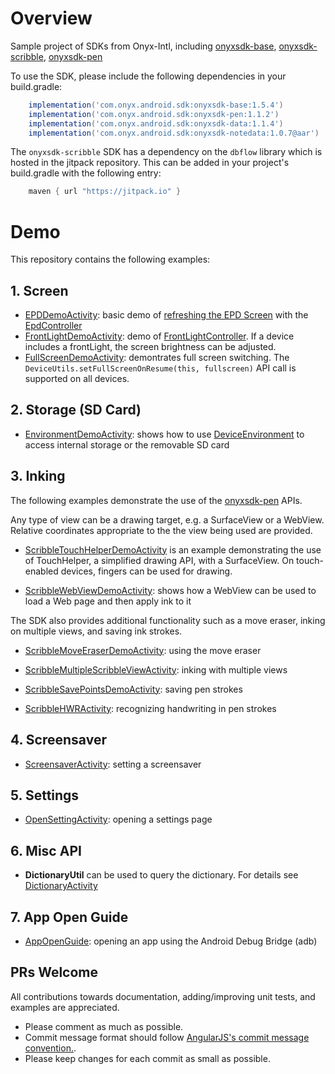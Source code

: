 # Overview
Sample project of SDKs from Onyx-Intl, including [onyxsdk-base](doc/Onyx-Base-SDK.md), [onyxsdk-scribble](doc/Onyx-Scribble-SDK.md), [onyxsdk-pen](doc/Onyx-Pen-SDK.md)

To use the SDK, please include the following dependencies in your build.gradle:
```gradle
    implementation('com.onyx.android.sdk:onyxsdk-base:1.5.4')
    implementation('com.onyx.android.sdk:onyxsdk-pen:1.1.2')
    implementation('com.onyx.android.sdk:onyxsdk-data:1.1.4')
    implementation('com.onyx.android.sdk:onyxsdk-notedata:1.0.7@aar')
```

    
The `onyxsdk-scribble` SDK has a dependency on the `dbflow` library which is hosted in the jitpack repository. This can be added in your project's build.gradle with the following entry:
```gradle
    maven { url "https://jitpack.io" }
```

# Demo
This repository contains the following examples:

## 1. Screen
* [EPDDemoActivity](app/src/main/java/com/onyx/android/demo/EpdDemoActivity.java): basic demo of [refreshing the EPD Screen](doc/EPD-Screen-Update.md) with the [EpdController](doc/EpdController.md)
* [FrontLightDemoActivity](app/src/main/java/com/onyx/android/demo/FrontLightDemoActivity.java): demo of [FrontLightController](doc/FrontLightController.md). If a device includes a frontLight, the screen brightness can be adjusted.
* [FullScreenDemoActivity](app/src/main/java/com/onyx/android/demo/FullScreenDemoActivity.java): demontrates full screen switching. The `DeviceUtils.setFullScreenOnResume(this, fullscreen)` API call is supported on all devices.

## 2. Storage (SD Card)
* [EnvironmentDemoActivity](app/src/main/java/com/onyx/android/demo/EnvironmentDemoActivity.java): shows how to use [DeviceEnvironment](doc/DeviceEnvironment.md) to access internal storage or the removable SD card

## 3. Inking
The following examples demonstrate the use of the [onyxsdk-pen](doc/Onyx-Pen-SDK.md) APIs.

Any type of view can be a drawing target, e.g. a SurfaceView or a WebView. Relative coordinates appropriate to the the view being used are provided.

* [ScribbleTouchHelperDemoActivity](app/src/main/java/com/onyx/android/demo/scribble/ScribbleTouchHelperDemoActivity.java) is an example demonstrating the use of TouchHelper, a simplified drawing API, with a SurfaceView. On touch-enabled devices, fingers can be used for drawing.

* [ScribbleWebViewDemoActivity](app/src/main/java/com/onyx/android/demo/scribble/ScribbleWebViewDemoActivity.java): shows how a WebView can be used to load a Web page and then apply ink to it

The SDK also provides additional functionality such as a move eraser, inking on multiple views, and saving ink strokes.

* [ScribbleMoveEraserDemoActivity](app/src/main/java/com/onyx/android/demo/scribble/ScribbleMoveEraserDemoActivity.java): using the move eraser

* [ScribbleMultipleScribbleViewActivity](app/src/main/java/com/onyx/android/demo/scribble/ScribbleMultipleScribbleViewActivity.java): inking with multiple views

* [ScribbleSavePointsDemoActivity](app/src/main/java/com/onyx/android/demo/scribble/ScribbleSavePointsDemoActivity.java): saving pen strokes

* [ScribbleHWRActivity](app/src/main/java/com/onyx/android/demo/scribble/ScribbleHWRActivity.java): recognizing handwriting in pen strokes

## 4. Screensaver

* [ScreensaverActivity](app/src/main/java/com/onyx/android/demo/ScreensaverActivity.java): setting a screensaver

## 5. Settings

* [OpenSettingActivity](app/src/main/java/com/onyx/android/demo/OpenSettingActivity.java): opening a settings page

## 6. Misc API
* **DictionaryUtil** can be used to query the dictionary. For details see [DictionaryActivity](./app/src/main/java/com/onyx/android/demo/DictionaryActivity.java)

## 7. App Open Guide

* [AppOpenGuide](doc/AppOpenGuide.md): opening an app using the Android Debug Bridge (adb)

## PRs Welcome

All contributions towards documentation, adding/improving unit tests, and examples are appreciated.

- Please comment as much as possible.
- Commit message format should follow [AngularJS's commit message convention.](https://github.com/angular/angular.js/blob/master/CONTRIBUTING.md#-git-commit-guidelines).
- Please keep changes for each commit as small as possible.
